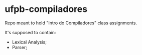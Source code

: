 # ufpb-compiladores

Repo meant to hold "Intro do Compiladores" class assignments.

It's supposed to contain:
- Lexical Analysis;
- Parser;

